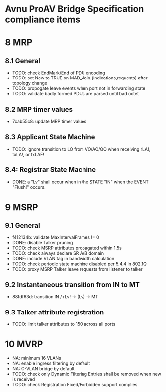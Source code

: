 # Avnu ProAV Bridge Specification compliance items

# 8 MRP

## 8.1 General

* TODO: check EndMark/End of PDU encoding
* TODO: set New to TRUE on MAD\_Join.{indications,requests} after topology change
* TODO: propogate leave events when port not in forwarding state
* TODO: validate badly formed PDUs are parsed until bad octet

## 8.2 MRP timer values

* 7cab55c8: update MRP timer values

## 8.3 Applicant State Machine

* TODO: ignore transition to LO from VO/AO/QO when receiving rLA!, txLA!, or txLAF!

## 8.4: Registrar State Machine

* DONE: a "Lv" shall occur when in the STATE "IN" when the EVENT "Flush!" occurs.

# 9 MSRP

## 9.1 General

* f412134b: validate MaxIntervalFrames != 0
* DONE: disable Talker pruning
* TODO: check MSRP attributes propagated within 1.5s
* TODO: check always declare SR A/B domain
* DONE: include VLAN tag in bandwidth calculation
* TODO: check periodic state machine disabled per 5.4.4 in 802.1Q
* TODO: proxy MSRP Talker leave requests from listener to talker

## 9.2 Instantaneous transition from IN to MT

* 88fdf63d: transition IN / rLv! → (Lv) → MT

## 9.3 Talker attribute registration

* TODO: limit talker attributes to 150 across all ports

# 10 MVRP

* NA: minimum 16 VLANs
* NA: enable ingress filtering by default
* NA: C-VLAN bridge by default
* TODO: check only Dynamic Filtering Entries shall be removed when new is received
* TODO: check Registration Fixed/Forbidden support complies

